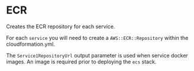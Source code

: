 # ECR
Creates the ECR repository for each service.

For each `service` you will need to create a `AWS::ECR::Repository` within the cloudformation.yml.

The `Service1RepositoryUrl` output parameter is used when service docker images.  An image is required prior to deploying the `ecs` stack.